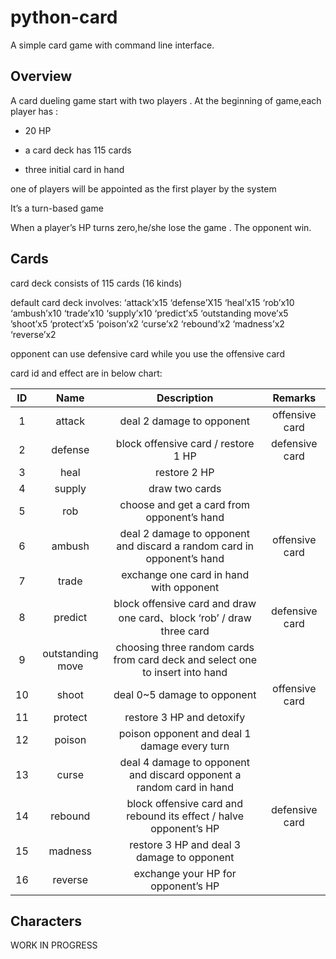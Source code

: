 # python-card
A simple card game with command line interface.
## Overview

A  card dueling game start with two players . 
At the beginning of game,each player has :

* 20 HP

* a card deck has 115 cards

* three initial card in hand

one of players will be appointed as the first player by the system

It’s a turn-based game

When a player’s HP turns zero,he/she lose the game . The opponent win.


## Cards 

card deck consists of 115 cards (16 kinds)

default card deck involves: ‘attack’x15 ‘defense’X15  ‘heal’x15 ‘rob’x10
‘ambush’x10 ‘trade’x10 ‘supply’x10 ‘predict’x5 ‘outstanding move’x5
’shoot’x5 ‘protect’x5 ‘poison’x2 ‘curse’x2 ‘rebound’x2 ‘madness’x2 ‘reverse’x2

opponent can use defensive card while you use the offensive card

card id and effect are in below chart:

|  ID | Name | Description | Remarks |
| :--:   | :-----:  | :----: | :-----: |
| 1 | attack | deal 2 damage to opponent | offensive card |
| 2 | defense | block offensive card / restore 1 HP  | defensive card |
| 3 | heal |  restore 2 HP  |  |
| 4 | supply | draw two cards  |  |
| 5 | rob | choose and get a card from opponent’s hand|  |
| 6 | ambush | deal 2 damage to opponent and discard a random card in opponent’s hand | offensive card |
| 7 | trade | exchange one card in hand with opponent  |  |
| 8 | predict | block offensive card and draw one card、block ‘rob’ / draw three card | defensive card |
| 9 | outstanding move | choosing three random cards from card deck and select one to insert into hand  |  |
| 10 | shoot | deal 0~5 damage to opponent  | offensive card |
| 11 | protect | restore 3 HP and detoxify |  |
| 12 | poison | poison opponent and deal 1 damage every turn  |  |
| 13 | curse | deal 4 damage to opponent and discard opponent a random card in hand  |  |
| 14 | rebound | block offensive card and rebound its effect / halve opponent’s HP  | defensive card |
| 15 | madness | restore 3 HP and deal 3 damage to opponent |  |
| 16 | reverse | exchange your HP for opponent’s HP  | <br> |


## Characters
WORK IN PROGRESS




